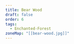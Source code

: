 ```yaml
---
title: Bear Wood
draft: false
order: 6
tags:
  - Enchanted-Forest
zoneMap: "[[bear-wood.jpg]]"
---
```


